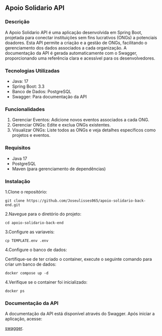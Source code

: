 ## Apoio Solidario API
### Descrição

A Apoio Solidario API é uma aplicação desenvolvida em Spring Boot, projetada para conectar instituições sem fins lucrativos (ONGs) a potenciais doadores. Esta API permite a criação e a gestão de ONGs, facilitando o gerenciamento dos dados associados a cada organização. A documentação da API é gerada automaticamente com o Swagger, proporcionando uma referência clara e acessível para os desenvolvedores.
### Tecnologias Utilizadas

- Java: 17
- Spring Boot: 3.3
- Banco de Dados: PostgreSQL
- Swagger: Para documentação da API


### Funcionalidades

1. Gerenciar Eventos: Adicione novos eventos associados a cada ONG.
2. Gerenciar ONGs: Edite e exclua ONGs existentes.
3. Visualizar ONGs: Liste todos as ONGs e veja detalhes específicos como projetos e eventos.

### Requisitos

- Java 17
- PostgreSQL
- Maven (para gerenciamento de dependências)

### Instalação
1.Clone o repositório:
````
git clone https://github.com/Joseulisses065/apoio-solidario-back-end.git
````
2.Navegue para o diretório do projeto:

````
cd apoio-solidario-back-end
````
3.Configure as variaveis:

````
cp TEMPLATE.env .env
````

4.Configure o banco de dados:

Certifique-se de ter criado o container, execute o seguinte comando para criar um banco de dados:

````
docker compose up -d
````
4.Verifique se o container foi inicializado:
````
docker ps
````
### Documentação da API
A documentação da API está disponível através do Swagger. Após iniciar a aplicação, acesse:

[swagger](localhost:8080/api/swagger-ui/index.html).

